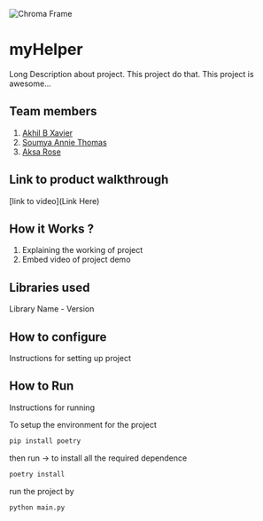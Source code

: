 ![Chroma Frame](https://github.com/TH-Activities/saturday-hack-night-template/assets/90635335/365c00da-597c-446f-9aa7-bed99fb26074)



# myHelper
Long Description about project. This project do that. This project is awesome...

## Team members
1. [Akhil B Xavier](https://github.com/winter-x64)
2. [Soumya Annie Thomas](https://github.com/S-A-T-07)
2. [Aksa Rose](https://github.com/AksaRose)

## Link to product walkthrough
[link to video](Link Here)

## How it Works ?
1. Explaining the working of project
2. Embed video of project demo

## Libraries used
Library Name - Version

## How to configure
Instructions for setting up project

## How to Run
Instructions for running

To setup the environment for the project
```bash
pip install poetry
```
then run -> to install all the required dependence 
```bash
poetry install
```

run the project by

```bash
python main.py
```
